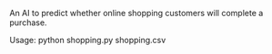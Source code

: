 An AI to predict whether online shopping customers will complete a purchase.

Usage: python shopping.py shopping.csv
